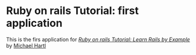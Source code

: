 # Ruby on rails Tutorial: first application

This is the firs application for 
[*Ruby on rails Tutorial: Learn Rails by Example*](http://railstutorial.org) by [Michael Hartl](http://michaelhartl.com/)